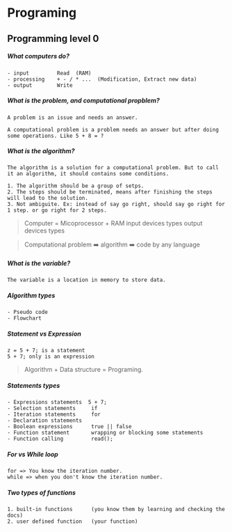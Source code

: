 # Programing

## Programming level 0

##### What computers do?
```
- input         Read  (RAM)
- processing    + - / * ...  (Modification, Extract new data)
- output        Write
```

##### What is the problem, and computational propblem?
```
A problem is an issue and needs an answer.

A computational problem is a problem needs an answer but after doing some operations. Like 5 + 8 = ?
```
##### What is the algorithm?
```
The algorithm is a solution for a computational problem. But to call it an algorithm, it should contains some conditions. 

1. The algorithm should be a group of setps.
2. The steps should be terminated, means after finishing the steps will lead to the solution.
3. Not ambiguite. Ex: instead of say go right, should say go right for 1 step. or go right for 2 steps.
```
> Computer = Micoprocessor + RAM
> input devices types
> output devices types

> Computational problem ➡️ algorithm ➡️ code by any language

##### What is the variable?
```
The variable is a location in memory to store data.
```

##### Algorithm types
```
- Pseudo code
- Flowchart
```

##### Statement vs Expression
```
z = 5 + 7; is a statement
5 + 7; only is an expression
```

> Algorithm + Data structure = Programing.

##### Statements types
```
- Expressions statements  5 + 7;
- Selection statements     if
- Iteration statements     for
- Declaration statements
- Boolean expressions      true || false
- Function statement       wrapping or blocking some statements
- Function calling         read();
```

##### For vs While loop
```
for => You know the iteration number.
while => when you don't know the iteration number.
```

##### Two types of functions
```
1. built-in functions      (you know them by learning and checking the docs)
2. user defined function   (your function)
```

